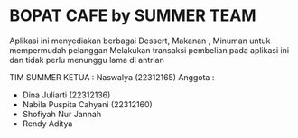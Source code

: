 # BOPAT CAFE by SUMMER TEAM

Aplikasi ini menyediakan berbagai Dessert, Makanan , Minuman untuk mempermudah pelanggan Melakukan transaksi pembelian pada aplikasi ini dan tidak perlu menunggu lama di antrian

TIM SUMMER
KETUA : 
Naswalya (22312165)
Anggota : 
- Dina Juliarti (22312136)
- Nabila Puspita Cahyani (22312160)
- Shofiyah Nur Jannah
- Rendy Aditya
